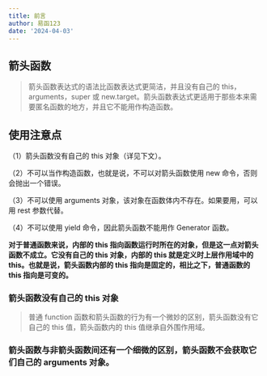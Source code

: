 ```yaml
---
title: 前言
author: 易函123
date: '2024-04-03'
---
```


## 箭头函数

> 箭头函数表达式的语法比函数表达式更简洁，并且没有自己的 this，arguments，super 或 new.target。箭头函数表达式更适用于那些本来需要匿名函数的地方，并且它不能用作构造函数。

## 使用注意点

（1）箭头函数没有自己的 this 对象（详见下文）。

（2）不可以当作构造函数，也就是说，不可以对箭头函数使用 new 命令，否则会抛出一个错误。

（3）不可以使用 arguments 对象，该对象在函数体内不存在。如果要用，可以用 rest 参数代替。

（4）不可以使用 yield 命令，因此箭头函数不能用作 Generator 函数。

**对于普通函数来说，内部的 this 指向函数运行时所在的对象，但是这一点对箭头函数不成立。它没有自己的 this 对象，内部的 this 就是定义时上层作用域中的 this。也就是说，箭头函数内部的 this 指向是固定的，相比之下，普通函数的 this 指向是可变的。**

### 箭头函数没有自己的 this 对象

> 普通 function 函数和箭头函数的行为有一个微妙的区别，箭头函数没有它自己的 this 值，箭头函数内的 this 值继承自外围作用域。

### 箭头函数与非箭头函数间还有一个细微的区别，箭头函数不会获取它们自己的 arguments 对象。
